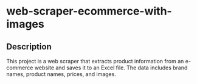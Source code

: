 # web-scraper-ecommerce-with-images

## Description
This project is a web scraper that extracts product information from an e-commerce website and saves it to an Excel file. The data includes brand names, product names, prices, and images.

